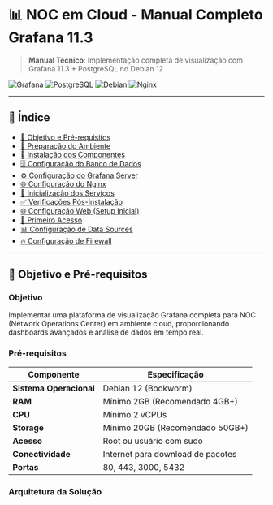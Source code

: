 # 📊 NOC em Cloud - Manual Completo Grafana 11.3

> **Manual Técnico**: Implementação completa de visualização com Grafana 11.3 + PostgreSQL no Debian 12

[![Grafana](https://img.shields.io/badge/Grafana-11.3-orange?style=for-the-badge&logo=grafana)](https://grafana.com/)
[![PostgreSQL](https://img.shields.io/badge/PostgreSQL-15-blue?style=for-the-badge&logo=postgresql)](https://www.postgresql.org/)
[![Debian](https://img.shields.io/badge/Debian-12-red?style=for-the-badge&logo=debian)](https://www.debian.org/)
[![Nginx](https://img.shields.io/badge/Nginx-1.22-green?style=for-the-badge&logo=nginx)](https://nginx.org/)

---

## 📑 **Índice**

- [🎯 Objetivo e Pré-requisitos](#-objetivo-e-pré-requisitos)
- [🚀 Preparação do Ambiente](#-preparação-do-ambiente)
- [🔧 Instalação dos Componentes](#-instalação-dos-componentes)
- [🗄️ Configuração do Banco de Dados](#️-configuração-do-banco-de-dados)
- [⚙️ Configuração do Grafana Server](#️-configuração-do-grafana-server)
- [🌐 Configuração do Nginx](#-configuração-do-nginx)
- [🚀 Inicialização dos Serviços](#-inicialização-dos-serviços)
- [✅ Verificações Pós-Instalação](#-verificações-pós-instalação)
- [🌐 Configuração Web (Setup Inicial)](#-configuração-web-setup-inicial)
- [🔐 Primeiro Acesso](#-primeiro-acesso)
- [📊 Configuração de Data Sources](#-configuração-de-data-sources)
- [🔥 Configuração de Firewall](#-configuração-de-firewall)

---

## 🎯 **Objetivo e Pré-requisitos**

### **Objetivo**
Implementar uma plataforma de visualização Grafana completa para NOC (Network Operations Center) em ambiente cloud, proporcionando dashboards avançados e análise de dados em tempo real.

### **Pré-requisitos**

| Componente | Especificação |
|------------|---------------|
| **Sistema Operacional** | Debian 12 (Bookworm) |
| **RAM** | Mínimo 2GB (Recomendado 4GB+) |
| **CPU** | Mínimo 2 vCPUs |
| **Storage** | Mínimo 20GB (Recomendado 50GB+) |
| **Acesso** | Root ou usuário com sudo |
| **Conectividade** | Internet para download de pacotes |
| **Portas** | 80, 443, 3000, 5432 |

### **Arquitetura da Solução**
